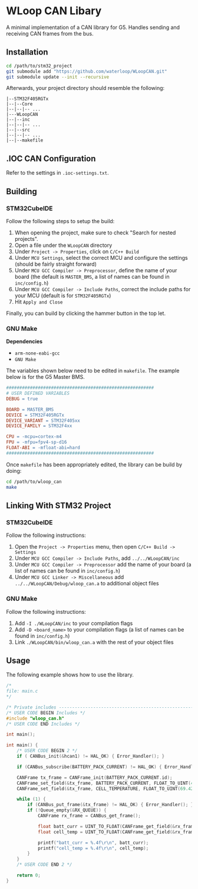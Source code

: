 # WLoop CAN Libary

A minimal implementation of a CAN library for G5. Handles sending and receiving CAN frames from the bus.

## Installation

```bash
cd /path/to/stm32_project
git submodule add "https://github.com/waterloop/WLoopCAN.git"
git submodule update --init --recursive
```

Afterwards, your project directory should resemble the following:

```
|--STM32F405RGTx
|--|--Core
|--|--|-- ...
|---WLoopCAN
|--|--inc
|--|--|-- ...
|--|--src
|--|--|-- ...
|--|--makefile
```

## .IOC CAN Configuration

Refer to the settings in `.ioc-settings.txt`.

## Building

### STM32CubeIDE

Follow the following steps to setup the build:

1. When opening the project, make sure to check "Search for nested projects".
2. Open a file under the `WLoopCAN` directory
3. Under `Project -> Properties`, click on `C/C++ Build` 
4. Under `MCU Settings`, select the correct MCU and configure the settings (should be fairly straight forward)
5. Under `MCU GCC Compiler -> Preprocessor`, define the name of your board (the default is `MASTER_BMS`, a list of names can be found in `inc/config.h`)
6. Under `MCU GCC Compiler -> Include Paths`, correct the include paths for your MCU (default is for `STM32F405RGTx`)
7. Hit `Apply and Close`

Finally, you can build by clicking the hammer button in the top let.

### GNU Make

**Dependencies**

* `arm-none-eabi-gcc`
* `GNU Make`

The variables shown below need to be edited in `makefile`. The example below is for the G5 Master BMS.

```makefile
########################################################
# USER DEFINED VARIABLES
DEBUG = true

BOARD = MASTER_BMS
DEVICE = STM32F405RGTx
DEVICE_VARIANT = STM32F405xx
DEVICE_FAMILY = STM32F4xx

CPU = -mcpu=cortex-m4
FPU = -mfpu=fpv4-sp-d16
FLOAT-ABI = -mfloat-abi=hard
########################################################
```

Once `makefile` has been appropriately edited, the library can be build by doing:

```bash
cd /path/to/wloop_can
make
```

## Linking With STM32 Project

### STM32CubeIDE

Follow the following instructions:

1. Open the `Project -> Properties` menu, then open `C/C++ Build -> Settings`
2. Under `MCU GCC Compiler -> Include Paths`, add `../../WLoopCAN/inc`
3. Under `MCU GCC Compiler -> Preprocessor` add the name of your board (a list of names can be found in `inc/config.h`)
4. Under `MCU GCC Linker -> Miscellaneous` add `../../WLoopCAN/Debug/wloop_can.a` to additional object files

### GNU Make

Follow the following instructions:

1. Add `-I ./WLoopCAN/inc` to your compilation flags
2. Add `-D <board_name>` to your compilation flags (a list of names can be found in `inc/config.h`)
3. Link `./WLoopCAN/bin/wloop_can.a` with the rest of your object files

## Usage

The following example shows how to use the library.

```c
/*
file: main.c
*/

/* Private includes ----------------------------------------------------------*/
/* USER CODE BEGIN Includes */
#include "wloop_can.h"
/* USER CODE END Includes */

int main();

int main() {
    /* USER CODE BEGIN 2 */
    if ( CANBus_init(&hcan1) != HAL_OK) { Error_Handler(); }

    if (CANBus_subscribe(BATTERY_PACK_CURRENT) != HAL_OK) { Error_Handler(); };

    CANFrame tx_frame = CANFrame_init(BATTERY_PACK_CURRENT.id);
    CANFrame_set_field(&tx_frame, BATTERY_PACK_CURRENT, FLOAT_TO_UINT(4.20));
    CANFrame_set_field(&tx_frame, CELL_TEMPERATURE, FLOAT_TO_UINT(69.420));

    while (1) {
        if (CANBus_put_frame(&tx_frame) != HAL_OK) { Error_Handler(); }
        if (!Queue_empty(&RX_QUEUE)) {
            CANFrame rx_frame = CANBus_get_frame();

            float batt_curr = UINT_TO_FLOAT(CANFrame_get_field(&rx_frame, BATTERY_PACK_CURRENT));
            float cell_temp = UINT_TO_FLOAT(CANFrame_get_field(&rx_frame, CELL_TEMPERATURE));

            printf("batt_curr = %.4f\r\n", batt_curr);
            printf("cell_temp = %.4f\r\n", cell_temp);
        }
    }
    /* USER CODE END 2 */

    return 0;
}
```


